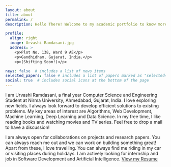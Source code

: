 ```yaml
---
layout: about
title: about
permalink: /
description: Hello There! Welcome to my academic portfolio to know more about me!

profile:
  align: right
  image: Urvashi Ramdasani.jpg
  address: >
    <p>Plot No. 138, Ward 9 AE</p>
    <p>Gandhidham, Gujarat, India.</p>
    <p>(Shifting Soon!)</p>

news: false  # includes a list of news items
selected_papers: false # includes a list of papers marked as "selected={true}"
social: true  # includes social icons at the bottom of the page
---
```


I am Urvashi Ramdasani, a final year Computer Science and Engineering Student at Nirma University, Ahmedabad, Gujarat, India. I love exploring new fields. I always look forward to develop efficient solutions to existing problems. My key areas of interest are Algorithms, Web Development, Machine Learning, Deep Learning and Data Science. In my free time, I like reading books and watching movies and TV series. Feel free to drop a mail to have a discussion! 

I am always open for collaborations on projects and research papers. You can always reach me out and we can work on building something great! Apart from these, I love travelling. You can always find me riding in my car or visiting places during holidays. I am actively looking for internship and job in Software Development and Artificial Intelligence. [View my Resume](https://docs.google.com/gview?url=https://github.com/urvashiramdasani/urvashiramdasani.github.io/raw/master/assets/pdf/18BCE247_Urvashi_CSE.pdf&embedded=true)